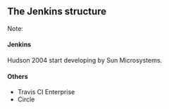 ## The Jenkins structure

Note:
#### Jenkins
Hudson 2004 start developing by Sun Microsystems.
#### Others
- Travis CI Enterprise
- Circle
